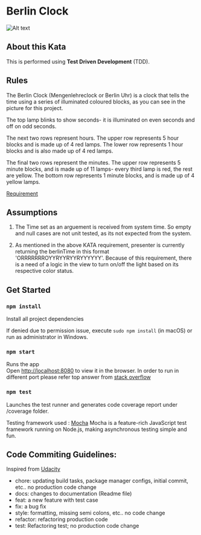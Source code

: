 # Berlin Clock

![Alt text](https://upload.wikimedia.org/wikipedia/commons/4/4f/Berlin-Uhr-1650-1705.gif "Berlin Clock")

## About this Kata

This is performed using **Test Driven Development** (TDD).

## Rules

The Berlin Clock (Mengenlehreclock or Berlin Uhr) is a clock that tells the time using a series of illuminated coloured blocks, as you can see in the picture for this project.

The top lamp blinks to show seconds- it is illuminated on even seconds and off on odd seconds.

The next two rows represent hours. The upper row represents 5 hour blocks and is made up of 4 red lamps. The lower row represents 1 hour blocks and is also made up of 4 red lamps.

The final two rows represent the minutes. The upper row represents 5 minute blocks, and is made up of 11 lamps- every third lamp is red, the rest are yellow. The bottom row represents 1 minute blocks, and is made up of 4 yellow lamps.

[Requirement](https://github.com/stephane-genicot/katas/blob/master/BerlinClock.md)

## Assumptions

1. The Time set as an arguement is received from system time. So empty and null cases are not unit tested, as its not expected from the system.

2. As mentioned in the above KATA requirement, presenter is currently returning the berlinTime in this format 'ORRRRRRROYYRYYRYYRYYYYYY'. Because of this requirement, there is a need of a logic in the view to turn on/off the light based on its respective color status.

## Get Started

### `npm install`

Install all project dependencies

If denied due to permission issue, execute `sudo npm install` (in macOS) or run as administrator in Windows.

### `npm start`

Runs the app <br>
Open [http://localhost:8080](http://localhost:8080) to view it in the browser.
In order to run in different port please refer top answer from [stack overflow](https://stackoverflow.com/questions/40714583/how-to-specify-a-port-to-run-a-create-react-app-based-project)

### `npm test`

Launches the test runner and generates code coverage report under /coverage folder.<br>

Testing framework used : [Mocha](https://mochajs.org)
Mocha is a feature-rich JavaScript test framework running on Node.js, making asynchronous testing simple and fun.

## Code Commiting Guidelines:

Inspired from [Udacity](https://udacity.github.io/git-styleguide/)

- chore: updating build tasks, package manager configs, initial commit, etc.. no production code change
- docs: changes to documentation (Readme file)
- feat: a new feature with test case
- fix: a bug fix
- style: formatting, missing semi colons, etc.. no code change
- refactor: refactoring production code
- test: Refactoring test; no production code change
